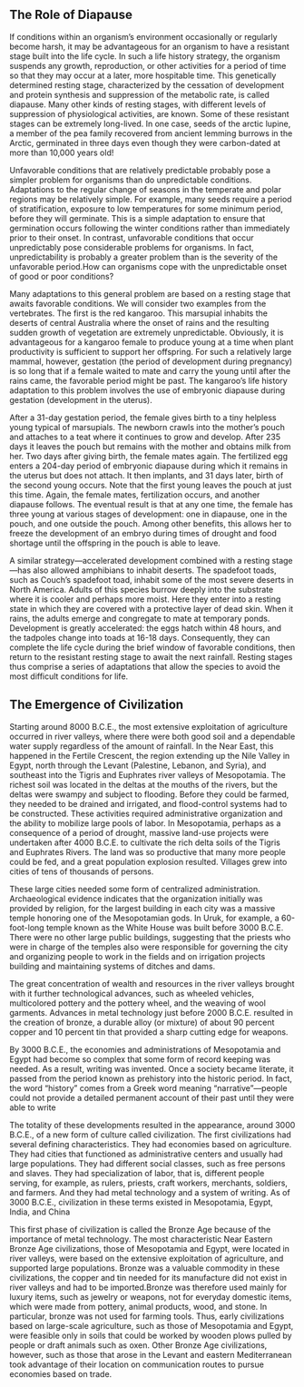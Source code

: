 ## The Role of Diapause

If conditions within an organism’s environment occasionally or regularly become harsh, it may be advantageous for an organism to have a resistant stage built into the life cycle. In such a life history strategy, the organism suspends any growth, reproduction, or other activities for a period of time so that they may occur at a later, more hospitable time. This genetically determined resting stage, characterized by the cessation of development and protein synthesis and suppression of the metabolic rate, is called diapause. Many other kinds of resting stages, with different levels of suppression of physiological activities, are known. Some of these resistant stages can be extremely long-lived. In one case, seeds of the arctic lupine, a member of the pea family recovered from ancient lemming burrows in the Arctic, germinated in three days even though they were carbon-dated at more than 10,000 years old!

Unfavorable conditions that are relatively predictable probably pose a simpler problem for organisms than do unpredictable conditions. Adaptations to the regular change of seasons in the temperate and polar regions may be relatively simple. For example, many seeds require a period of stratification, exposure to low temperatures for some minimum period, before they will germinate. This is a simple adaptation to ensure that germination occurs following the winter conditions rather than immediately prior to their onset. In contrast, unfavorable conditions that occur unpredictably pose considerable problems for organisms. In fact, unpredictability is probably a greater problem than is the severity of the unfavorable period.How can organisms cope with the unpredictable onset of good or poor conditions?

Many adaptations to this general problem are based on a resting stage that awaits favorable conditions. We will consider two examples from the vertebrates. The first is the red kangaroo. This marsupial inhabits the deserts of central Australia where the onset of rains and the resulting sudden growth of vegetation are extremely unpredictable. Obviously, it is advantageous for a kangaroo female to produce young at a time when plant productivity is sufficient to support her offspring. For such a relatively large mammal, however, gestation (the period of development during pregnancy) is so long that if a female waited to mate and carry the young until after the rains came, the favorable period might be past. The kangaroo’s life history adaptation to this problem involves the use of embryonic diapause during gestation (development in the uterus).

After a 31-day gestation period, the female gives birth to a tiny helpless young typical of marsupials. The newborn crawls into the mother’s pouch and attaches to a teat where it continues to grow and develop. After 235 days it leaves the pouch but remains with the mother and obtains milk from her. Two days after giving birth, the female mates again. The fertilized egg enters a 204-day period of embryonic diapause during which it remains in the uterus but does not attach. It then implants, and 31 days later, birth of the second young occurs. Note that the first young leaves the pouch at just this time. Again, the female mates, fertilization occurs, and another diapause follows. The eventual result is that at any one time, the female has three young at various stages of development: one in diapause, one in the pouch, and one outside the pouch. Among other benefits, this allows her to freeze the development of an embryo during times of drought and food shortage until the offspring in the pouch is able to leave.

A similar strategy—accelerated development combined with a resting stage—has also allowed amphibians to inhabit deserts. The spadefoot toads, such as Couch’s spadefoot toad, inhabit some of the most severe deserts in North America. Adults of this species burrow deeply into the substrate where it is cooler and perhaps more moist. Here they enter into a resting state in which they are covered with a protective layer of dead skin. When it rains, the adults emerge and congregate to mate at temporary ponds. Development is greatly accelerated: the eggs hatch within 48 hours, and the tadpoles change into toads at 16-18 days. Consequently, they can complete the life cycle during the brief window of favorable conditions, then return to the resistant resting stage to await the next rainfall. Resting stages thus comprise a series of adaptations that allow the species to avoid the most difficult conditions for life.

## The Emergence of Civilization

Starting around 8000 B.C.E., the most extensive exploitation of agriculture occurred in river valleys, where there were both good soil and a dependable water supply regardless of the amount of rainfall. In the Near East, this happened in the Fertile Crescent, the region extending up the Nile Valley in Egypt, north through the Levant (Palestine, Lebanon, and Syria), and southeast into the Tigris and Euphrates river valleys of Mesopotamia. The richest soil was located in the deltas at the mouths of the rivers, but the deltas were swampy and subject to flooding. Before they could be farmed, they needed to be drained and irrigated, and flood-control systems had to be constructed. These activities required administrative organization and the ability to mobilize large pools of labor. In Mesopotamia, perhaps as a consequence of a period of drought, massive land-use projects were undertaken after 4000 B.C.E. to cultivate the rich delta soils of the Tigris and Euphrates Rivers. The land was so productive that many more people could be fed, and a great population explosion resulted. Villages grew into cities of tens of thousands of persons.

These large cities needed some form of centralized administration. Archaeological evidence indicates that the organization initially was provided by religion, for the largest building in each city was a massive temple honoring one of the Mesopotamian gods. In Uruk, for example, a 60-foot-long temple known as the White House was built before 3000 B.C.E. There were no other large public buildings, suggesting that the priests who were in charge of the temples also were responsible for governing the city and organizing people to work in the fields and on irrigation projects building and maintaining systems of ditches and dams.

The great concentration of wealth and resources in the river valleys brought with it further technological advances, such as wheeled vehicles, multicolored pottery and the pottery wheel, and the weaving of wool garments. Advances in metal technology just before 2000 B.C.E. resulted in the creation of bronze, a durable alloy (or mixture) of about 90 percent copper and 10 percent tin that provided a sharp cutting edge for weapons.

By 3000 B.C.E., the economies and administrations of Mesopotamia and Egypt had become so complex that some form of record keeping was needed. As a result, writing was invented. Once a society became literate, it passed from the period known as prehistory into the historic period. In fact, the word “history” comes from a Greek word meaning “narrative”—people could not provide a detailed permanent account of their past until they were able to write

The totality of these developments resulted in the appearance, around 3000 B.C.E., of a new form of culture called civilization. The first civilizations had several defining characteristics. They had economies based on agriculture. They had cities that functioned as administrative centers and usually had large populations. They had different social classes, such as free persons and slaves. They had specialization of labor, that is, different people serving, for example, as rulers, priests, craft workers, merchants, soldiers, and farmers. And they had metal technology and a system of writing. As of 3000 B.C.E., civilization in these terms existed in Mesopotamia, Egypt, India, and China

This first phase of civilization is called the Bronze Age because of the importance of metal technology. The most characteristic Near Eastern Bronze Age civilizations, those of Mesopotamia and Egypt, were located in river valleys, were based on the extensive exploitation of agriculture, and supported large populations. Bronze was a valuable commodity in these civilizations, the copper and tin needed for its manufacture did not exist in river valleys and had to be imported.Bronze was therefore used mainly for luxury items, such as jewelry or weapons, not for everyday domestic items, which were made from pottery, animal products, wood, and stone. In particular, bronze was not used for farming tools. Thus, early civilizations based on large-scale agriculture, such as those of Mesopotamia and Egypt, were feasible only in soils that could be worked by wooden plows pulled by people or draft animals such as oxen. Other Bronze Age civilizations, however, such as those that arose in the Levant and eastern Mediterranean took advantage of their location on communication routes to pursue economies based on trade.
